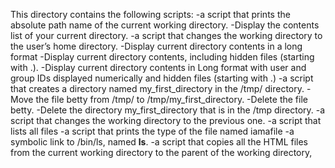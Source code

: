 This directory contains the following scripts:
-a script that prints the absolute path name of the current working directory.
-Display the contents list of your current directory.
-a script that changes the working directory to the user’s home directory.
-Display current directory contents in a long format
-Display current directory contents, including hidden files (starting with .).
-Display current directory contents in Long format with user and group IDs displayed numerically and hidden files (starting with .)
-a script that creates a directory named my_first_directory in the /tmp/ directory.
-Move the file betty from /tmp/ to /tmp/my_first_directory.
-Delete the file betty.
-Delete the directory my_first_directory that is in the /tmp directory.
-a script that changes the working directory to the previous one.
-a script that lists all files 
-a script that prints the type of the file named iamafile
-a symbolic link to /bin/ls, named __ls__.
-a script that copies all the HTML files from the current working directory to the parent of the working directory,
